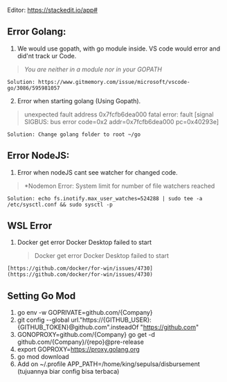 


Editor: https://stackedit.io/app#

## Error Golang:

1. We would use gopath, with go module inside. VS code would error and did'nt track ur Code.
> *You are neither in a module nor in your GOPATH*

    Solution: https://www.gitmemory.com/issue/microsoft/vscode-go/3086/595981057

2. Error when starting golang (Using Gopath).

> unexpected fault address 0x7fcfb6dea000 fatal error: fault [signal
> SIGBUS: bus error code=0x2 addr=0x7fcfb6dea000 pc=0x40293e]

    Solution: Change golang folder to root ~/go


## Error NodeJS:

1. Error when nodeJS cant see watcher for changed code.
> *Nodemon Error: System limit for number of file watchers reached

    Solution: echo fs.inotify.max_user_watches=524288 | sudo tee -a /etc/sysctl.conf && sudo sysctl -p

## WSL Error
1. Docker get error Docker Desktop failed to start
	> Docker get error Docker Desktop failed to start

`[https://github.com/docker/for-win/issues/4730](https://github.com/docker/for-win/issues/4730)` 

## Setting Go Mod
1. go env -w GOPRIVATE=github.com/{Company}
2. git config --global url."https://{GITHUB_USER}:{GITHUB_TOKEN}@github.com".insteadOf "https://github.com"
3. GONOPROXY=github.com/{Company} go get -d github.com/{Company}/{repo}@pre-release
4. export GOPROXY=https://proxy.golang.org
5. go mod download
6. Add on ~/.profile APP_PATH=/home/king/sepulsa/disbursement (tujuannya biar config bisa terbaca)
